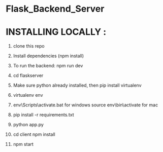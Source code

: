# Flask_Backend_Server

# INSTALLING LOCALLY :

1. clone this repo

2. Install dependencies (npm install)

3. To run the backend: npm run dev

4. cd flaskserver

5. Make sure python already installed, then pip install virtualenv

6. virtualenv env

7. env\Scripts\activate.bat for windows source env\bin\activate for mac

8. pip install -r requirements.txt

9. python app.py

10. cd client npm install

11. npm start
